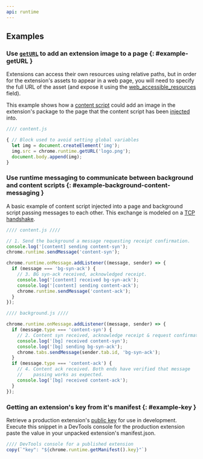 ```yaml
---
api: runtime
---
```


## Examples

### Use [`getURL`][getURL] to add an extension image to a page {: #example-getURL }

Extensions can access their own resources using relative paths, but in order for the extension's
assets to appear in a web page, you will need to specify the full URL of the asset (and expose it
using the [web_accessible_resources][war] field).

This example shows how a [content script][content] could add an image in the extension's package to
the page that the content script has been [injected][content-inject] into.

```js
//// content.js

{ // Block used to avoid setting global variables
  let img = document.createElement('img');
  img.src = chrome.runtime.getURL('logo.png');
  document.body.append(img);
}
```

### Use runtime messaging to communicate between background and content scripts {: #example-background-content-messaging }

A basic example of content script injected into a page and background script passing messages to
each other. This exchange is modeled on a [TCP handshake][handshake].

```js
//// content.js ////

// 1. Send the background a message requesting receipt confirmation.
console.log('[content] sending content-syn');
chrome.runtime.sendMessage('content-syn');

chrome.runtime.onMessage.addListener((message, sender) => {
  if (message === 'bg-syn-ack') {
    // 3. BG syn-ack received, acknowledged receipt.
    console.log('[content] received bg-syn-ack');
    console.log('[content] sending content-ack');
    chrome.runtime.sendMessage('content-ack');
  }
});
```

```js
//// background.js ////

chrome.runtime.onMessage.addListener((message, sender) => {
  if (message.type === 'content-syn') {
    // 2. Content syn received, acknowledge receipt & request confirmation.
    console.log('[bg] received content-syn');
    console.log('[bg] sending bg-syn-ack');
    chrome.tabs.sendMessage(sender.tab.id, 'bg-syn-ack');
  }
  if (message.type === 'content-ack') {
    // 4. Content ack received. Both ends have verified that message
    //    passing works as expected.
    console.log('[bg] received content-ack');
  }
});
```

### Getting an extension's key from it's manifest {: #example-key }

Retrieve a production extension's [public key][key-prop] for use in development. Execute this snippet in a DevTools console for the production extension paste the value in your unpacked extension's manifest.json.

```js
//// DevTools console for a published extension
copy(`"key": "${chrome.runtime.getManifest().key}"`)
```

[content]: /docs/extensions/mv3/content_scripts/
[content-inject]: https://developer.chrome.com/docs/extensions/mv3/content_scripts/#functionality
[getURL]: #method-getURL
[handshake]: https://en.wikipedia.org/wiki/Transmission_Control_Protocol#Connection_establishment
[key-prop]: /docs/extensions/mv3/manifest/key/
[war]: /docs/extensions/mv3/manifest/web_accessible_resources/
